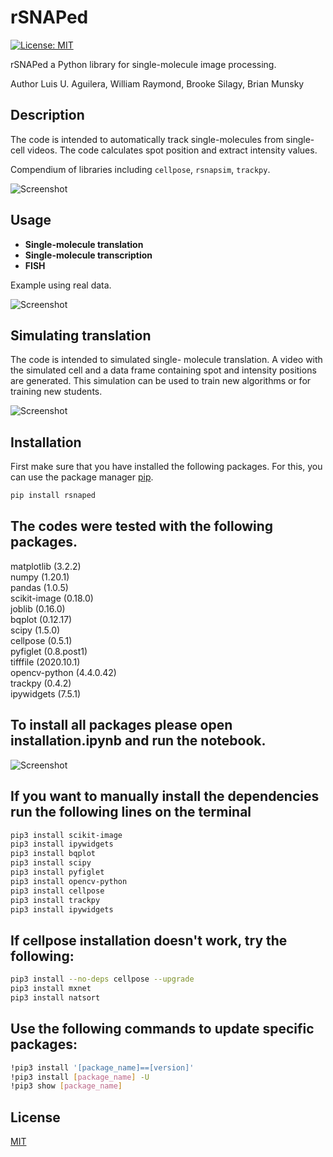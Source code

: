 # rSNAPed
[![License: MIT](https://img.shields.io/badge/License-MIT-yellow.svg)](https://opensource.org/licenses/MIT)

rSNAPed a Python library for single-molecule image processing.

Author Luis U. Aguilera, William Raymond, Brooke Silagy, Brian Munsky

## Description


The code is intended to automatically track single-molecules from single-cell videos. The code calculates spot position and extract intensity values.

Compendium of libraries including `cellpose`, `rsnapsim`, `trackpy`.

![Screenshot](https://github.com/MunskyGroup/image_processing_toolbox/blob/master/rSNAPsim_IP/General_Documents/Images_for_github/rSNAPsimIP_Pipeline.png)


## Usage

* **Single-molecule translation**
* **Single-molecule transcription**
* **FISH**

Example using real data.

![Screenshot](https://github.com/MunskyGroup/image_processing_toolbox/blob/master/rSNAPsim_IP/General_Documents/Images_for_github/screenshot_3.png)

## Simulating translation

The code is intended to simulated single-
molecule translation. A  video with the simulated cell and a data frame containing spot and intensity positions are generated. This simulation can be used to train new algorithms or for training new students.

![Screenshot](https://github.com/MunskyGroup/image_processing_toolbox/blob/master/rSNAPsim_IP/Simulated_Cell/Development/Gifs/output.gif)

## Installation

First make sure that you have installed the following packages. For this, you can use the package manager [pip](https://pip.pypa.io/en/stable/).
```bash
pip install rsnaped
```
## The codes were tested with the following packages.

matplotlib (3.2.2) <br />
numpy (1.20.1) <br />
pandas (1.0.5) <br />
scikit-image (0.18.0) <br />
joblib (0.16.0) <br />
bqplot (0.12.17) <br />
scipy (1.5.0) <br />
cellpose (0.5.1) <br />
pyfiglet (0.8.post1) <br />
tifffile (2020.10.1) <br />
opencv-python (4.4.0.42) <br />
trackpy (0.4.2) <br />
ipywidgets (7.5.1) <br />

## To install all packages please open installation.ipynb and run the notebook.
![Screenshot](https://github.com/MunskyGroup/image_processing_toolbox/blob/master/rSNAPsim_IP/General_Documents/Images_for_github/screenshot_4.png)


## If you want to manually install the dependencies run the following lines on the terminal

```bash
pip3 install scikit-image
pip3 install ipywidgets
pip3 install bqplot
pip3 install scipy
pip3 install pyfiglet
pip3 install opencv-python
pip3 install cellpose
pip3 install trackpy
pip3 install ipywidgets
```

## If cellpose installation doesn't work, try the following:
```bash
pip3 install --no-deps cellpose --upgrade
pip3 install mxnet
pip3 install natsort
```

## Use the following commands to update specific packages:
```bash
!pip3 install '[package_name]==[version]'
!pip3 install [package_name] -U
!pip3 show [package_name]
```


## License
[MIT](https://choosealicense.com/licenses/mit/)
